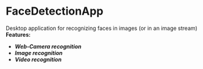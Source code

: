 # FaceDetectionApp
Desktop application for recognizing faces in images (or in an image stream)  
**Features:**  
* ***Web-Camera recognition***  
* ***Image recognition***  
* ***Video recognition***

